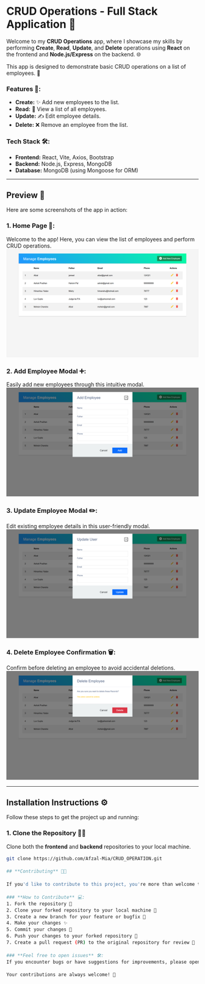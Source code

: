 # CRUD Operations - Full Stack Application 🚀

Welcome to my **CRUD Operations** app, where I showcase my skills by performing **Create**, **Read**, **Update**, and **Delete** operations using **React** on the frontend and **Node.js/Express** on the backend. 🌐

This app is designed to demonstrate basic CRUD operations on a list of employees. 💼

### **Features** 🔧:
- **Create:** ✨ Add new employees to the list.
- **Read:** 📑 View a list of all employees.
- **Update:** ✍️ Edit employee details.
- **Delete:** ❌ Remove an employee from the list.

### **Tech Stack** 🛠️:
- **Frontend:** React, Vite, Axios, Bootstrap
- **Backend:** Node.js, Express, MongoDB
- **Database:** MongoDB (using Mongoose for ORM)

---

## **Preview** 📸

Here are some screenshots of the app in action:

### 1. **Home Page** 👥:
Welcome to the app! Here, you can view the list of employees and perform CRUD operations.
![Home Page](client/public/preview_2.png)

### 2. **Add Employee Modal** ➕:
Easily add new employees through this intuitive modal.
![Add Employee](client/public/preview_3.png)

### 3. **Update Employee Modal** ✏️:
Edit existing employee details in this user-friendly modal.
![Edit Employee](client/public/preview_4.png)

### 4. **Delete Employee Confirmation** 🗑️:
Confirm before deleting an employee to avoid accidental deletions.
![Delete Employee](client/public/preview_1.png)

---

## **Installation Instructions** ⚙️

Follow these steps to get the project up and running:

### **1. Clone the Repository** 🧑‍💻
Clone both the **frontend** and **backend** repositories to your local machine.

```bash
git clone https://github.com/Afzal-Mia/CRUD_OPERATION.git

## **Contributing** 🤝✨

If you'd like to contribute to this project, you're more than welcome to!

### **How to Contribute** 💻:
1. Fork the repository 🔄
2. Clone your forked repository to your local machine 💾
3. Create a new branch for your feature or bugfix 🌱
4. Make your changes ✨
5. Commit your changes 📝
6. Push your changes to your forked repository 🚀
7. Create a pull request (PR) to the original repository for review 🔄

### **Feel free to open issues** 🛠️:
If you encounter bugs or have suggestions for improvements, please open an issue in the repository.

Your contributions are always welcome! 🙌

